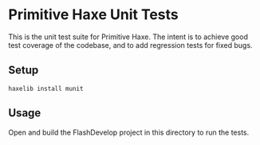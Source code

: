 # Primitive Haxe Unit Tests

This is the unit test suite for Primitive Haxe. The intent is to achieve good test coverage of the codebase, and to add regression tests for fixed bugs.

## Setup

```
haxelib install munit
```

## Usage

Open and build the FlashDevelop project in this directory to run the tests.